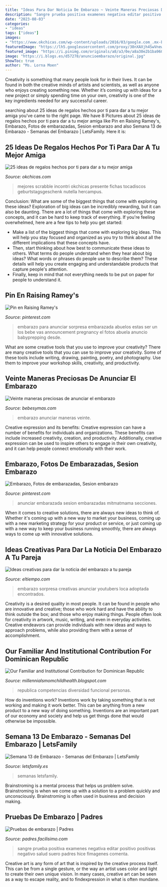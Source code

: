 ```yaml
---
title: "Ideas Para Dar Noticia De Embarazo ~ Veinte Maneras Preciosas De Anunciar El Embarazo"
description: "Sangre prueba positiva examenes negativa editar positivo positivas negativo salud suero padres hice fimagenes comenta"
date: "2023-08-03"
categories:
- "ideas"
tags: ["ideas"]
images:
- "https://www.okchicas.com/wp-content/uploads/2016/03/google.com_.mx-be01aa94f08c12383dd207fb612801af.jpg"
featuredImage: "https://lh5.googleusercontent.com/proxy/38nXAXjh4SwVnewzVdFzrDKm1af0qBlhgoyXfeCd1_wjApPRnjYIqnkXB4yRDrStmbf5bFq8M6UEIOrZC5C3GfVdXM8=w1200-h630-n-k-no-nu"
featured_image: "https://i.pinimg.com/originals/a8/a3/0e/a8a30e2b1ba960759b0793cabdf5d38b.jpg"
image: "https://i.blogs.es/d57278/anuncioembarazo/original.jpg"
ShowToc: true
author: "Ms. Lorna Moen"
---
```



Creativity is something that many people look for in their lives. It can be found in both the creative minds of artists and scientists, as well as anyone who enjoys creating something new. Whether it’s coming up with ideas for a new project or simply spending time on your own, creativity is one of the key ingredients needed for any successful career.

	

		
searching about 25 ideas de regalos hechos por ti para dar a tu mejor amiga you've came to the right page. We have 8 Pictures about 25 ideas de regalos hechos por ti para dar a tu mejor amiga like Pin en Raising Ramey&#039;s, Embarazo, Fotos de embarazadas, Sesion embarazo and also Semana 13 de Embarazo - Semanas del Embarazo | LetsFamily. Here it is:
		
    
## 25 Ideas De Regalos Hechos Por Ti Para Dar A Tu Mejor Amiga

<img loading=lazy src="https://www.okchicas.com/wp-content/uploads/2016/03/google.com_.mx-be01aa94f08c12383dd207fb612801af.jpg" onerror="this.onerror=null;this.src='https://tse4.mm.bing.net/th?id=OIP.v5TDvK4gX9jSh19Q3Aw1xwHaJ3&amp;pid=15.1';" alt="25 ideas de regalos hechos por ti para dar a tu mejor amiga">

_Source: okchicas.com_

>mejores scrabble incontri okchicas presente fichas tocadiscos geburtstagsgeschenk nutella hercampus. 

	

Conclusion: What are some of the biggest things that come with exploring these ideas?
Exploration of big ideas can be incredibly rewarding, but it can also be daunting. There are a lot of things that come with exploring these concepts, and it can be hard to keep track of everything. If you're feeling overwhelmed, here are a few tips to help you get started: 
- Make a list of the biggest things that come with exploring big ideas. This will help you stay focused and organized as you try to think about all the different implications that these concepts have. 
- Then, start thinking about how best to communicate these ideas to others. What terms do people understand when they hear about big ideas? What words or phrases do people use to describe them? These details will help you create engaging and understandable products that capture people's attention. 
- Finally, keep in mind that not everything needs to be put on paper for people to understand it.

    
## Pin En Raising Ramey&#039;s

<img loading=lazy src="https://i.pinimg.com/originals/a8/a3/0e/a8a30e2b1ba960759b0793cabdf5d38b.jpg" onerror="this.onerror=null;this.src='https://tse1.mm.bing.net/th?id=OIP.5glGV8YEMcd1xYlAngJ58gHaNL&amp;pid=15.1';" alt="Pin en Raising Ramey&#039;s">

_Source: pinterest.com_

>embarazo para anunciar sorpresa embarazada abuelos estas ser un los bebe vas announcement pregnancy el fotos abuela anuncio babyprepping desde. 

	

What are some creative tools that you use to improve your creativity?
There are many creative tools that you can use to improve your creativity. Some of these tools include writing, drawing, painting, poetry, and photography. Use them to improve your workshop skills, creativity, and productivity.

    
## Veinte Maneras Preciosas De Anunciar El Embarazo

<img loading=lazy src="https://i.blogs.es/d57278/anuncioembarazo/original.jpg" onerror="this.onerror=null;this.src='https://tse1.mm.bing.net/th?id=OIP.lZWN5fSHJEbaRe59ZIyMCQEsEg&amp;pid=15.1';" alt="Veinte maneras preciosas de anunciar el embarazo">

_Source: bebesymas.com_

>embarazo anunciar maneras veinte. 

	

Creative expression and its benefits:
Creative expression can have a number of benefits for individuals and organizations. These benefits can include increased creativity, creation, and productivity. Additionally, creative expression can be used to inspire others to engage in their own creativity, and it can help people connect emotionally with their work.

    
## Embarazo, Fotos De Embarazadas, Sesion Embarazo

<img loading=lazy src="https://i.pinimg.com/736x/55/38/3c/55383c08d6f2cd4abb2c89b77345118d--pregnancy.jpg" onerror="this.onerror=null;this.src='https://tse2.mm.bing.net/th?id=OIP.h7dBiAnvqVq3vm5c4j834AHaHb&amp;pid=15.1';" alt="Embarazo, Fotos de embarazadas, Sesion embarazo">

_Source: pinterest.com_

>anunciar embarazada sesion embarazadas mitmatmama secciones. 

	

When it comes to creative solutions, there are always new ideas to think of. Whether it's coming up with a new way to market your business, coming up with a new marketing strategy for your product or service, or just coming up with a new way to keep your business running smoothly, there are always ways to come up with innovative solutions.

    
## Ideas Creativas Para Dar La Noticia Del Embarazo A Tu Pareja

<img loading=lazy src="https://www.eltiempo.com/abc_files/article_content/uploads/2018/11/08/5be498bf7653a.jpeg" onerror="this.onerror=null;this.src='https://tse3.mm.bing.net/th?id=OIP.JSz63WnapvwAKoM-l6GjUgHaE8&amp;pid=15.1';" alt="Ideas creativas para dar la noticia del embarazo a tu pareja">

_Source: eltiempo.com_

>embarazo sorpresa creativas anunciar youtubers loca adoptada encontrados. 

	

Creativity is a desired quality in most people. It can be found in people who are innovative and creative; those who work hard and have the ability to think outside the box; and those who enjoy making things. People often look for creativity in artwork, music, writing, and even in everyday activities. Creative endeavors can provide individuals with new ideas and ways to approach problems, while also providing them with a sense of accomplishment.

    
## Our Familiar And Institutional Contribution For Dominican Republic

<img loading=lazy src="https://lh5.googleusercontent.com/proxy/38nXAXjh4SwVnewzVdFzrDKm1af0qBlhgoyXfeCd1_wjApPRnjYIqnkXB4yRDrStmbf5bFq8M6UEIOrZC5C3GfVdXM8=w1200-h630-n-k-no-nu" onerror="this.onerror=null;this.src='https://tse3.mm.bing.net/th?id=OIP.SQOto4zBlVDE-yRRTnDUKQHaFj&amp;pid=15.1';" alt="Our Familiar and Institutional Contribution for Dominican Republic">

_Source: millennialsmomchildhealth.blogspot.com_

>republica competencias diversidad funcional personas. 

	

How do inventions work?
Inventions work by taking something that is not working and making it work better. This can be anything from a new product to a new way of doing something. Inventions are an important part of our economy and society and help us get things done that would otherwise be impossible.

    
## Semana 13 De Embarazo - Semanas Del Embarazo | LetsFamily

<img loading=lazy src="https://letsfamily.es/wp-content/uploads/2019/01/semana-13-embarazo.jpg" onerror="this.onerror=null;this.src='https://tse4.mm.bing.net/th?id=OIP.YvfbHmJBxob-vMg0hwa3ZAHaE1&amp;pid=15.1';" alt="Semana 13 de Embarazo - Semanas del Embarazo | LetsFamily">

_Source: letsfamily.es_

>semanas letsfamily. 

	

Brainstroming is a mental process that helps us problem solve. Brainstroming is when we come up with a solution to a problem quickly and unconsciously. Brainstroming is often used in business and decision making.

    
## Pruebas De Embarazo | Padres

<img loading=lazy src="https://estag.fimagenes.com/img/1/S/m/8/Sm8_900.jpg" onerror="this.onerror=null;this.src='https://tse3.mm.bing.net/th?id=OIP.04pRo8cMPxsK1Y6YpkaV9AHaFj&amp;pid=15.1';" alt="Pruebas de embarazo | Padres">

_Source: padres.facilisimo.com_

>sangre prueba positiva examenes negativa editar positivo positivas negativo salud suero padres hice fimagenes comenta. 

	

Creative art is any form of art that is inspired by the creative process itself. This can be from a single gesture, or the way an artist uses color and light to create their own unique vision. In many cases, creative art can be seen as a way to escape reality, and to findexpression in what is often mundane.

